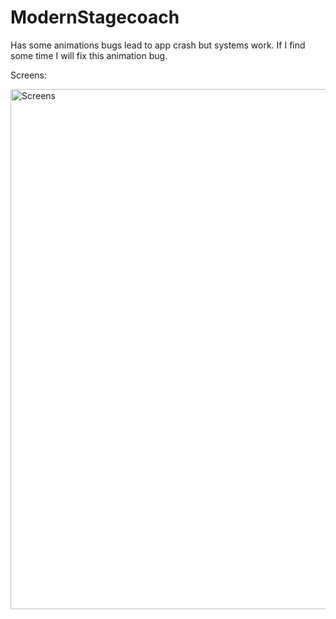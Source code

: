 # ModernStagecoach
 Has some animations bugs lead to app crash but systems work. If I find some time I will fix this animation bug.
 
 Screens:
 
 
<img width="832" alt="Screens" src="https://user-images.githubusercontent.com/53763911/231352236-f55dc2a5-187d-4a12-bb86-78cb945bae62.png">
